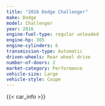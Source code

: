 ```yaml
---
title: "2016 Dodge Challenger"
make: Dodge
model: Challenger
year: 2016
engine-fuel-type: regular unleaded
engine-hp: 305
engine-cylinders: 6
transmission-type: Automatic
driven-wheels: Rear wheel drive
number-of-doors: 2
market-category: Performance
vehicle-size: Large
vehicle-style: Coupe
---
```


{{< car_info >}}
